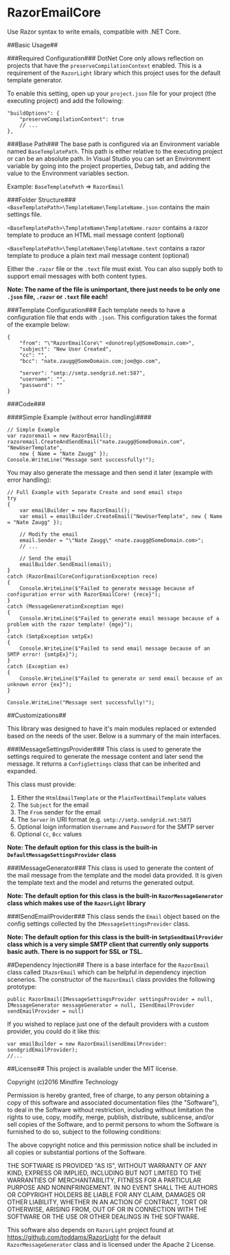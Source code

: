 # RazorEmailCore
Use Razor syntax to write emails, compatible with .NET Core.

##Basic Usage##

###Required Configuration###
DotNet Core only allows reflection on projects that have the `preserveCompilationContext` enabled. This is a requirement
of the `RazorLight` library which this project uses for the default template generator. 

To enable this setting, open up your `project.json` file for your project (the executing project) and add the following:
```
"buildOptions": {
	"preserveCompilationContext": true
	// ...
},
```

###Base Path###
The base path is configured via an Environment variable named `BaseTemplatePath`. This path is either relative to the executing 
project or can be an absolute path. In Visual Studio you can set an Environment variable by going into the project properties, 
Debug tab, and adding the value to the Environment variables section. 

Example: `BaseTemplatePath` => `RazorEmail`

###Folder Structure###
`<BaseTemplatePath>\TemplateName\TemplateName.json` contains the main settings file.

`<BaseTemplatePath>\TemplateName\TemplateName.razor` contains a razor template to produce an HTML mail message content (optional)

`<BaseTemplatePath>\TemplateName\TemplateName.text` contains a razor template to produce a plain text mail message content (optional)

Either the `.razor` file or the `.text` file must exist. You can also supply both to support email messages with both content types. 

**Note: The name of the file is unimportant, there just needs to be only one `.json` file, `.razor` or `.text` file each!**

###Template Configuration###
Each template needs to have a configuration file that ends with `.json`. This configuration takes the format of the example below:
```
{
	"from": "\"RazorEmailCore\" <donotreply@SomeDomain.com>",
	"subject": "New User Created",
	"cc": "",
	"bcc": "nate.zaugg@SomeDomain.com;joe@go.com",

	"server": "smtp://smtp.sendgrid.net:587",
	"username": "",
	"password": ""
}
```


###Code###

####Simple Example (without error handling)####
```
// Simple Example
var razoremail = new RazorEmail();
razoremail.CreateAndSendEmail("nate.zaugg@SomeDomain.com", "NewUserTemplate", 
	new { Name = "Nate Zaugg" });
Console.WriteLine("Message sent successfully!");
```

You may also generate the message and then send it later (example with error handling):

```
// Full Example with Separate Create and send email steps
try
{
	var emailBuilder = new RazorEmail();
	var email = emailBuilder.CreateEmail("NewUserTemplate", new { Name = "Nate Zaugg" });

	// Modify the email
	email.Sender = "\"Nate Zaugg\" <nate.zaugg@SomeDomain.com>";
	// ...

	// Send the email
	emailBuilder.SendEmail(email);
}
catch (RazorEmailCoreConfigurationException rece)
{
	Console.WriteLine($"Failed to generate message because of configuration error with RazorEmailCore! {rece}");
}
catch (MessageGenerationException mge)
{
	Console.WriteLine($"Failed to generate email message because of a problem with the razor template! {mge}");
}
catch (SmtpException smtpEx)
{
	Console.WriteLine($"Failed to send email message because of an SMTP error! {smtpEx}");
}
catch (Exception ex)
{
	Console.WriteLine($"Failed to generate or send email because of an unknown error {ex}");
}

Console.WriteLine("Message sent successfully!");

```

##Customizations##

This library was designed to have it's main modules replaced or extended based on the needs of the user. 
Below is a summary of the main interfaces.

###IMessageSettingsProvider###
This class is used to generate the settings required to generate the message content and later send the message. 
It returns a `ConfigSettings` class that can be inherited and expanded. 

This class must provide:
 1. Either the `HtmlEmailTemplate` or the `PlainTextEmailTemplate` values
 1. The `Subject` for the email
 1. The `From` sender for the email
 1. The `Server` in URI format (e.g. `smtp://smtp.sendgrid.net:587`)
 1. Optional loign information `Username` and `Password` for the SMTP server
 1. Optional `Cc`, `Bcc` values

**Note: The default option for this class is the built-in `DefaultMessageSettingsProvider` class**

###IMessageGenerator###
This class is used to generate the content of the mail message from the template and the model data provided. 
It is given the template text and the model and returns the generated output.

**Note: The default option for this class is the built-in `RazorMessageGenerator` class which makes use of the `RazorLight` library**

###ISendEmailProvider###
This class sends the `Email` object based on the config settings collected by the `IMessageSettingsProvider` class. 

**Note: The default option for this class is the built-in `SmtpSendEmailProvider` class which is a very simple SMTP client
that currently only supports basic auth. There is no support for SSL or TSL.**

##Dependency Injection##
There is a base interface for the `RazorEmail` class called `IRazorEmail` which can be helpful in dependency injection scenerios. 
The constructor of the `RazorEmail` class provides the following prototype: 

```
public RazorEmail(IMessageSettingsProvider settingsProvider = null, IMessageGenerator messageGenerator = null, ISendEmailProvider sendEmailProvider = null)
```

If you wished to replace just one of the default providers with a custom provider, you could do it like this:
```
var emailBuilder = new RazorEmail(sendEmailProvider: sendgridEmailProvider);
//...
```

##License##
This project is available under the MIT license. 

Copyright (c)2016 Mindfire Technology

Permission is hereby granted, free of charge, to any person obtaining a copy of this software and associated documentation files 
(the "Software"), to deal in the Software without restriction, including without limitation the rights to use, copy, modify, merge, 
publish, distribute, sublicense, and/or sell copies of the Software, and to permit persons to whom the Software is furnished to do 
so, subject to the following conditions:

The above copyright notice and this permission notice shall be included in all copies or substantial portions of the Software.

THE SOFTWARE IS PROVIDED "AS IS", WITHOUT WARRANTY OF ANY KIND, EXPRESS OR IMPLIED, INCLUDING BUT NOT LIMITED TO THE WARRANTIES OF 
MERCHANTABILITY, FITNESS FOR A PARTICULAR PURPOSE AND NONINFRINGEMENT. IN NO EVENT SHALL THE AUTHORS OR COPYRIGHT HOLDERS BE LIABLE 
FOR ANY CLAIM, DAMAGES OR OTHER LIABILITY, WHETHER IN AN ACTION OF CONTRACT, TORT OR OTHERWISE, ARISING FROM, OUT OF OR IN CONNECTION 
WITH THE SOFTWARE OR THE USE OR OTHER DEALINGS IN THE SOFTWARE.

This software also depends on `RazorLight` project found at <https://github.com/toddams/RazorLight> 
for the default `RazorMessageGenerator` class and is licensed under the Apache 2 License.